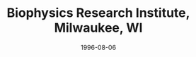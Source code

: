 ---
title: "Biophysics Research Institute, Milwaukee, WI"
project_id: 
date: 1996-08-06
conference_id: ""
presenters:
   - peter_bandettini
summary: "Biophysics Research Institute, Milwaukee, WI"
file: /assets/presentations/
filename: 
layout: presentation
---
